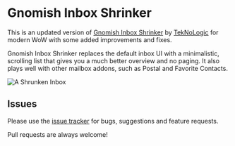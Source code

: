 # Gnomish Inbox Shrinker

This is an updated version of [Gnomish Inbox Shrinker](https://github.com/TekNoLogic/GnomishInboxShrinker) by [TekNoLogic](https://github.com/TekNoLogic) for modern WoW with some added improvements and fixes.

Gnomish Inbox Shrinker replaces the default inbox UI with a minimalistic, scrolling list that gives you a much better overview and no paging. It also plays well with other mailbox addons, such as Postal and Favorite Contacts.

![A Shrunken Inbox](https://i.imgur.com/UMHze56.png)

## Issues

Please use the [issue tracker](https://github.com/glassleo/GnomishInboxShrinker/issues) for bugs, suggestions and feature requests.

Pull requests are always welcome!
